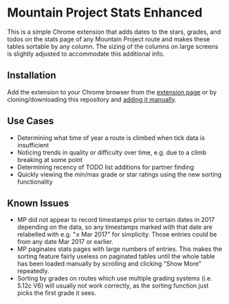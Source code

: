 # Mountain Project Stats Enhanced

This is a simple Chrome extension that adds dates to the stars, grades, and todos on the stats page of any Mountain Project route and makes these tables sortable by any column. The sizing of the columns on large screens is slightly adjusted to accommodate this additional info.

## Installation

Add the extension to your Chrome browser from the [extension page](https://chromewebstore.google.com/detail/mountain-project-stats-en/cmlpgcdikcefgegfgehkhmigmcjocgka) or by cloning/downloading this repository and [adding it manually](https://developer.chrome.com/docs/extensions/get-started/tutorial/hello-world#load-unpacked).

## Use Cases

- Determining what time of year a route is climbed when tick data is insufficient
- Noticing trends in quality or difficulty over time, e.g. due to a climb breaking at some point
- Determining recency of TODO list additions for partner finding
- Quickly viewing the min/max grade or star ratings using the new sorting functionality

## Known Issues

- MP did not appear to record timestamps prior to certain dates in 2017 depending on the data, so any timestamps marked with that date are relabelled with e.g. "≤ Mar 2017" for simplicity. Those entries could be from any date Mar 2017 or earlier.
- MP paginates stats pages with large numbers of entries. This makes the sorting feature fairly useless on paginated tables until the whole table has been loaded manually by scrolling and clicking "Show More" repeatedly.
- Sorting by grades on routes which use multiple grading systems (i.e. 5.12c V6) will usually not work correctly, as the sorting function just picks the first grade it sees.
